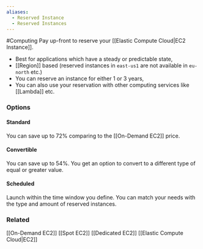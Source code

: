```yaml
---
aliases:
  - Reserved Instance
  - Reserved Instances
---
```

#Computing 
Pay up-front to reserve your [[Elastic Compute Cloud|EC2 Instance]].
* Best for applications which have a steady or predictable state,
* [[Region]] based (reserved instances in `east-us1` are not available in `eu-north` etc.)
* You can reserve an instance for either 1 or 3 years,
* You can also use your reservation with other computing services like [[Lambda]] etc.
### Options
#### Standard
You can save up to 72% comparing to the [[On-Demand EC2]] price.
#### Convertible
You can save up to 54%. You get an option to convert to a different type of equal or greater value. 
#### Scheduled
Launch within the time window you define. You can match your needs with the type and amount of reserved instances.
### Related
[[On-Demand EC2]]
[[Spot EC2]]
[[Dedicated EC2]]
[[Elastic Compute Cloud|EC2]]

